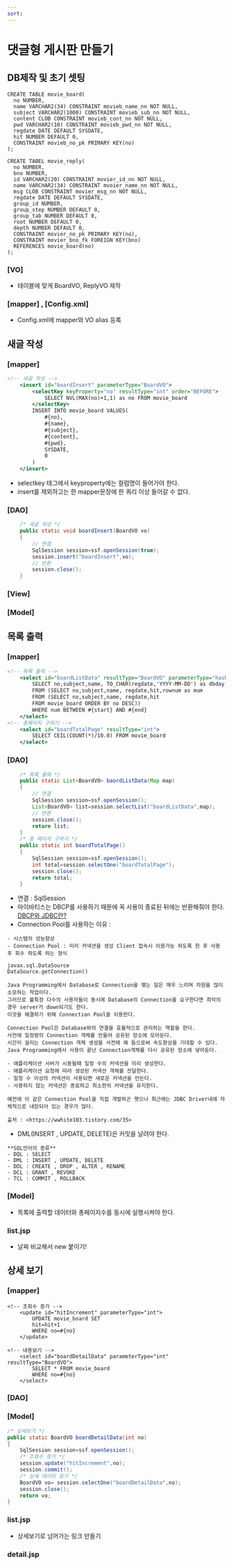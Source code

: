 ```yaml
---
sort:
---
```


# 댓글형 게시판 만들기


## DB제작 및 초기 셋팅

```
CREATE TABLE movie_board(
  no NUMBER,
  name VARCHAR2(34) CONSTRAINT movieb_name_nn NOT NULL,
  subject VARCHAR2(1000) CONSTRAINT movieb_sub_nn NOT NULL,
  content CLOB CONSTRAINT movieb_cont_nn NOT NULL,
  pwd VARCHAR2(10) CONSTRAINT movieb_pwd_nn NOT NULL,
  regdate DATE DEFAULT SYSDATE,
  hit NUMBER DEFAULT 0,
  CONSTRAINT movieb_no_pk PRIMARY KEY(no)
);

CREATE TABEL movie_reply(
  no NUMBER,
  bno NUMBER,
  id VARCHAR2(20) CONSTRAINT movier_id_nn NOT NULL,
  name VARCHAR2(34) CONSTRAINT mvoier_name_nn NOT NULL,
  msg CLOB CONSTRAINT movier_msg_nn NOT NULL,
  regdate DATE DEFAULT SYSDATE,
  group_id NUMBER,
  group_step NUMBER DEFAULT 0,
  group_tab NUMBER DEFAULT 0,
  root NUMBER DEFAULT 0,
  depth NUMBER DEFAULT 0,
  CONSTRAINT movier_no_pk PRIMARY KEY(no),
  CONSTRAINT movier_bno_fk FOREIGN KEY(bno)
  REFERENCES movie_board(no)
);
```

### [VO]
- 테이블에 맞게 BoardVO, ReplyVO 제작


### [mapper] , [Config.xml]
- Config.xml에 mapper와 VO alias 등록

## 새글 작성
### [mapper]

```xml 
<!-- 새글 작성 -->
	<insert id="boardInsert" parameterType="BoardVO">
		<selectKey keyProperty="no" resultType="int" order="BEFORE">
			SELECT NVL(MAX(no)+1,1) as no FROM movie_board
		</selectKey>
		INSERT INTO movie_board VALUES(
			#{no},
			#{name},
			#{subject},
			#{content},
			#{pwd},
			SYSDATE,
			0
		)
	</insert>
```

- selectkey 태그에서 keyproperty에는 컬럼명이 들어가야 한다.
- insert를 제외하고는 한  mapper문장에 한 쿼리 이상 들어갈 수 없다.


### [DAO]

```JAVA
	/* 새글 작성 */
	public static void boardInsert(BoardVO vo)
	{
		// 연결
		SqlSession session=ssf.openSession(true);
		session.insert("boardInsert",vo);
		// 반환
		session.close();
	}
```

### [View]

### [Model]

## 목록 출력
### [mapper]

```xml
<!-- 목록 출력 -->
	<select id="boardListData" resultType="BoardVO" parameterType="hashmap">
		SELECT no,subject,name, TO_CHAR(regdate,'YYYY-MM-DD') as dbday,hit,num
		FROM (SELECT no,subject,name, regdate,hit,rownum as mum
		FROM (SELECT no,subject,name, regdate,hit 
		FROM movie_board ORDER BY no DESC))
		WHERE num BETWEEN #{start} AND #{end}
	</select>
<!-- 총페이지 구하기 -->
	<select id="boardTotalPage" resultType="int">
		SELECT CEIL(COUNT(*)/10.0) FROM movie_board
	</select>
```

### [DAO]

```JAVA
	/* 목록 출력 */
	public static List<BoardVO> baordListData(Map map)
	{
		// 연결
		SqlSession session=ssf.openSession();
		List<BoardVO> list=session.selectList("boardListData",map);
		// 반환
		session.close();
		return list;
	}
	/* 총 페이지 구하기 */
	public static int boardTotalPage()
	{
		SqlSession session=ssf.openSession();
		int total=session.selectOne("boardTotalPage");
		session.close();
		return total;
	}
```	

- 연결 : SqlSession
- 마이바티스는 DBCP를 사용하기 때문에 꼭 사용이 종료된 뒤에는 반환해줘야 한다. [DBCP와 JDBC란?](https://aljjabaegi.tistory.com/402)
- Connection Pool를 사용하는 이유 :

```note
- 시스템의 성능향상 
- Connection Pool : 미리 커넥션을 생성 Client 접속시 이용가능 하도록 한 후 사용 후 회수 하도록 하는 형식

javax.sql.DataSource
DataSource.getConnection()

Java Programming에서 Database로 Connection을 맺는 일은 매우 느리며 자원을 많이 소모하는 작업이다.
그러므로 불특정 다수의 사용자들이 동시에 Database의 Connection을 요구한다면 최악의 경우 server가 down되기도 한다.
이것을 해결하기 위해 Connection Pool을 이용한다.

Connection Pool은 Database와의 연결을 효율적으로 관리하는 역할을 한다.
사전에 일정량의 Connection 객체를 만들어 공유된 장소에 모아둔다.
시간이 걸리는 Connection 객체 생성을 사전에 해 둠으로써 속도향상을 기대할 수 있다.
Java Programming에서 사용이 끝난 Connection객체를 다시 공유된 장소에 넣어둔다.

- 애플리케이션 서버가 시동될때 일정 수의 커넥션을 미리 생성한다.
- 애플리케이션 요청에 따라 생성된 커넥션 객체를 전달한다.
- 일정 수 이상의 커넥션이 사용되면 새로운 커넥션을 만든다.
- 사용하지 않는 커넥션은 종료하고 최소한의 커넥션을 유지한다.

예전에 이 같은 Connection Pool을 직접 개발하곤 햇으나 최근에는 JDBC Driver내에 자체적으로 내장되어 있는 경우가 많다.

출처 : <https://wwhite103.tistory.com/35>
```

- DML(INSERT , UPDATE, DELETE)은 커밋을 날려야 한다. 

```note
**SQL언어의 종류**
- DQL : SELECT
- DML : INSERT , UPDATE, DELETE
- DDL : CREATE , DROP , ALTER , RENAME
- DCL : GRANT , REVOKE
- TCL : COMMIT , ROLLBACK
```


### [Model]
- 목록에 출력할 데이터와 총페이지수를 동시에 실행시켜야 한다.

### list.jsp
- 날짜 비교해서 new 붙이기!


## 상세 보기

### [mapper]

```oracle
<!-- 조회수 증가 -->
	<update id="hitIncrement" parameterType="int">
		UPDATE movie_board SET
		hit=hit+1
		WHERE no=#{no}
	</update>

<!-- 내용보기 -->
	<select id="boardDetailData" parameterType="int" resultType="BoardVO">
		SELECT * FROM movie_board
		WHERE no=#{no}
	</select>
```

### [DAO]

### [Model]

```java
/* 상세보기 */
public static BoardVO boardDetailData(int no)
{
	SqlSession session=ssf.openSession();
	/* 조회수 증가 */
	session.update("hitIncrement",no);
	session.commit();
	/* 상세 데이터 읽기 */
	BoardVO vo= session.selectOne("boardDetailData",no);
	session.close();
	return vo;
}
```

### list.jsp
- 상세보기로 넘어가는 링크 만들기

### detail.jsp
